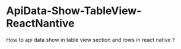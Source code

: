 # ApiData-Show-TableView-ReactNantive
How to api data show in table view section and rows in react native ?
